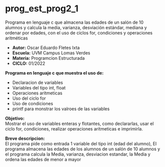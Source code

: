 # prog_est_prog2_1
Programa en lenguaje c que almacena las edades de un salón de 10 alumnos y calcula la media, varianza, desviación estándar, mediana y ordenar por edades, con el uso de ciclos for, condiciones y operaciones aritméticas 

* <b> Autor:</b> Oscar Eduardo Fletes Ixta
* <b> Escuela:</b> UVM Campus Lomas Verdes
* <b> Materia:</b> Programcion Estructurada
* <b> CICLO:</b> 01/2022

<b> Programa en lenguaje c que muestra el uso de:</b>
* Declaracion de variables 
* Variables del tipo int, float
* Operaciones aritmeticas  
* Uso del ciclo for
* Uso de condiciones
* printf para monstrar los valroes de las variables

<b> Objetivo:</b>
<br>
Mostrar el uso de variables enteras y flotantes, como declararlas, usar el ciclo for, condiciones, realizar operaciones aritmeticas e imprimirla.

<b> Breve descripcion:</b>
<br>
El programa  pide como entrada 1 variable del tipo int (edad del alumno),
El programa almacena las edades de los alumnos de un salón de 10 alumnos y el programa calcula la Media, varianza, desviacion estandar, la Media y ordena las edades de menor a mayor
